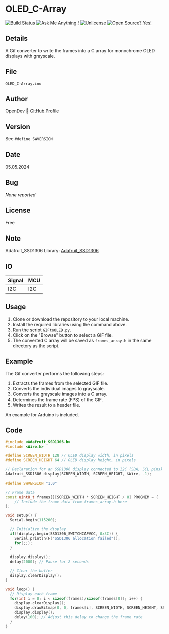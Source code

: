 # OLED_C-Array

[![Build Status](https://cdn.prod.website-files.com/5e0f1144930a8bc8aace526c/65dd9eb5aaca434fac4f1c7c_Build-Passing-brightgreen.svg)]()
[![Ask Me Anything !](https://img.shields.io/badge/Ask%20me-anything-1abc9c.svg)](https://github.com/OpenSourceDevelop)
[![Unlicense](https://img.shields.io/badge/License-Unlicense-blue.svg)](https://unlicense.org/)
[![Open Source? Yes!](https://badgen.net/badge/Open%20Source%20%3F/Yes%21/blue?icon=github)](https://github.com/Naereen/badges/)

## Details
A Gif converter to write the frames into a C array for monochrome OLED displays with grayscale.

## File
`OLED_C-Array.ino`

## Author
OpenDev 📧 [GitHub Profile](https://github.com/OpenSourceDevelop) 

## Version
See `#define SWVERSION`

## Date
05.05.2024

## Bug
*None reported*

## License
Free

## Note
Adafruit_SSD1306 Library: [Adafruit_SSD1306](https://github.com/adafruit/Adafruit_SSD1306)

## IO
| Signal | MCU |
|--------|-----|
|  I2C   | I2C |

## Usage

1. Clone or download the repository to your local machine.
2. Install the required libraries using the command above.
3. Run the script `GIFtoOLED.py`.
4. Click on the "Browse" button to select a GIF file.
5. The converted C array will be saved as `frames_array.h` in the same directory as the script.

## Example

The Gif converter performs the following steps:

1. Extracts the frames from the selected GIF file.
2. Converts the individual images to grayscale.
3. Converts the grayscale images into a C array.
4. Determines the frame rate (FPS) of the GIF.
5. Writes the result to a header file.

An example for Arduino is included.

## Code

```cpp
#include <Adafruit_SSD1306.h>
#include <Wire.h>

#define SCREEN_WIDTH 128 // OLED display width, in pixels
#define SCREEN_HEIGHT 64 // OLED display height, in pixels

// Declaration for an SSD1306 display connected to I2C (SDA, SCL pins)
Adafruit_SSD1306 display(SCREEN_WIDTH, SCREEN_HEIGHT, &Wire, -1);

#define SWVERSION "1.0"

// Frame data
const uint8_t frames[][SCREEN_WIDTH * SCREEN_HEIGHT / 8] PROGMEM = {
    // Include the frame data from frames_array.h here
};

void setup() {
  Serial.begin(115200);

  // Initialize the display
  if(!display.begin(SSD1306_SWITCHCAPVCC, 0x3C)) {
    Serial.println(F("SSD1306 allocation failed"));
    for(;;);
  }

  display.display();
  delay(2000); // Pause for 2 seconds

  // Clear the buffer
  display.clearDisplay();
}

void loop() {
  // Display each frame
  for(int i = 0; i < sizeof(frames)/sizeof(frames[0]); i++) {
    display.clearDisplay();
    display.drawBitmap(0, 0, frames[i], SCREEN_WIDTH, SCREEN_HEIGHT, SSD1306_WHITE);
    display.display();
    delay(100); // Adjust this delay to change the frame rate
  }
}
